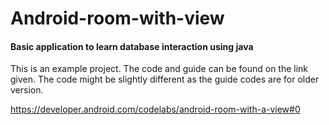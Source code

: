 # Android-room-with-view
#### Basic application to learn database interaction using java

This is an example project. The code and guide can be found on the link given. The code might be slightly different as the guide codes are for older version.

https://developer.android.com/codelabs/android-room-with-a-view#0

